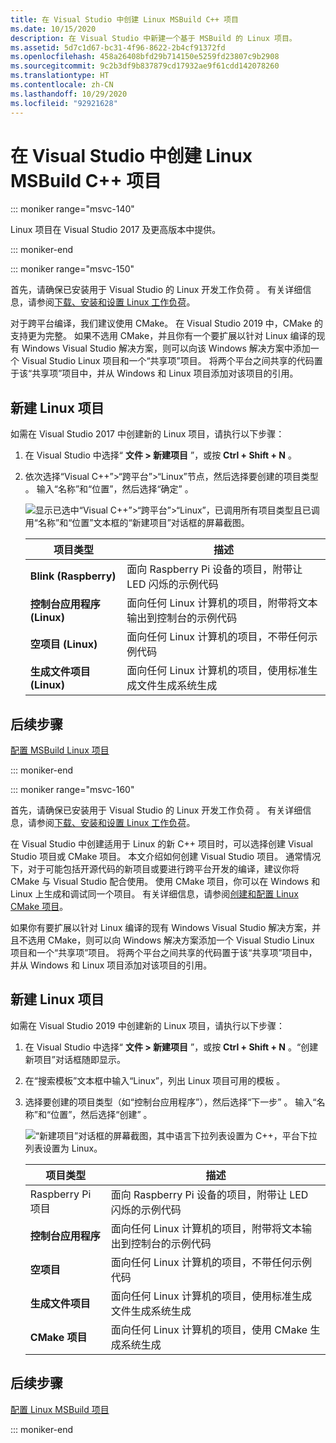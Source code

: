 ```yaml
---
title: 在 Visual Studio 中创建 Linux MSBuild C++ 项目
ms.date: 10/15/2020
description: 在 Visual Studio 中新建一个基于 MSBuild 的 Linux 项目。
ms.assetid: 5d7c1d67-bc31-4f96-8622-2b4cf91372fd
ms.openlocfilehash: 458a26408bfd29b714150e5259fd23807c9b2908
ms.sourcegitcommit: 9c2b3df9b837879cd17932ae9f61cdd142078260
ms.translationtype: HT
ms.contentlocale: zh-CN
ms.lasthandoff: 10/29/2020
ms.locfileid: "92921628"
---
```

# <a name="create-a-linux-msbuild-c-project-in-visual-studio"></a>在 Visual Studio 中创建 Linux MSBuild C++ 项目

::: moniker range="msvc-140"

Linux 项目在 Visual Studio 2017 及更高版本中提供。

::: moniker-end

::: moniker range="msvc-150"

首先，请确保已安装用于 Visual Studio 的 Linux 开发工作负荷  。 有关详细信息，请参阅[下载、安装和设置 Linux 工作负荷](download-install-and-setup-the-linux-development-workload.md)。

对于跨平台编译，我们建议使用 CMake。 在 Visual Studio 2019 中，CMake 的支持更为完整。 如果不选用 CMake，并且你有一个要扩展以针对 Linux 编译的现有 Windows Visual Studio 解决方案，则可以向该 Windows 解决方案中添加一个 Visual Studio Linux 项目和一个“共享项”项目。 将两个平台之间共享的代码置于该“共享项”项目中，并从 Windows 和 Linux 项目添加对该项目的引用。

## <a name="to-create-a-new-linux-project"></a>新建 Linux 项目

如需在 Visual Studio 2017 中创建新的 Linux 项目，请执行以下步骤：

1. 在 Visual Studio 中选择“ **文件 > 新建项目** ”，或按 **Ctrl + Shift + N** 。
1. 依次选择“Visual C++”>“跨平台”>“Linux”节点，然后选择要创建的项目类型  。 输入“名称”和“位置”，然后选择“确定”    。

   ![显示已选中“Visual C++”>“跨平台”>“Linux”，已调用所有项目类型且已调用“名称”和“位置”文本框的“新建项目”对话框的屏幕截图。](media/newproject.png)

   | 项目类型 | 描述 |
   | ------------ | --- |
   | **Blink (Raspberry)** | 面向 Raspberry Pi 设备的项目，附带让 LED 闪烁的示例代码 |
   | **控制台应用程序 (Linux)** | 面向任何 Linux 计算机的项目，附带将文本输出到控制台的示例代码 |
   | **空项目 (Linux)** | 面向任何 Linux 计算机的项目，不带任何示例代码 |
   | **生成文件项目 (Linux)** | 面向任何 Linux 计算机的项目，使用标准生成文件生成系统生成 |

## <a name="next-steps"></a>后续步骤

[配置 MSBuild Linux 项目](configure-a-linux-project.md)

::: moniker-end

::: moniker range="msvc-160"

首先，请确保已安装用于 Visual Studio 的 Linux 开发工作负荷  。 有关详细信息，请参阅[下载、安装和设置 Linux 工作负荷](download-install-and-setup-the-linux-development-workload.md)。

在 Visual Studio 中创建适用于 Linux 的新 C++ 项目时，可以选择创建 Visual Studio 项目或 CMake 项目。 本文介绍如何创建 Visual Studio 项目。 通常情况下，对于可能包括开源代码的新项目或要进行跨平台开发的编译，建议你将 CMake 与 Visual Studio 配合使用。 使用 CMake 项目，你可以在 Windows 和 Linux 上生成和调试同一个项目。 有关详细信息，请参阅[创建和配置 Linux CMake 项目](cmake-linux-project.md)。

如果你有要扩展以针对 Linux 编译的现有 Windows Visual Studio 解决方案，并且不选用 CMake，则可以向 Windows 解决方案添加一个 Visual Studio Linux 项目和一个“共享项”项目。 将两个平台之间共享的代码置于该“共享项”项目中，并从 Windows 和 Linux 项目添加对该项目的引用。

## <a name="create-a-new-linux-project"></a>新建 Linux 项目

如需在 Visual Studio 2019 中创建新的 Linux 项目，请执行以下步骤：

1. 在 Visual Studio 中选择“ **文件 > 新建项目** ”，或按 **Ctrl + Shift + N** 。“创建新项目”对话框随即显示。
1. 在“搜索模板”文本框中输入“Linux”，列出 Linux 项目可用的模板 。
1. 选择要创建的项目类型（如“控制台应用程序”），然后选择“下一步” 。 输入“名称”和“位置”，然后选择“创建”    。

   ![“新建项目”对话框的屏幕截图，其中语言下拉列表设置为 C++，平台下拉列表设置为 Linux。](media/newproject-vs2019.png)

   | 项目类型 | 描述 |
   | ------------ | --- |
   | Raspberry Pi 项目 | 面向 Raspberry Pi 设备的项目，附带让 LED 闪烁的示例代码 |
   | **控制台应用程序** | 面向任何 Linux 计算机的项目，附带将文本输出到控制台的示例代码 |
   | **空项目** | 面向任何 Linux 计算机的项目，不带任何示例代码 |
   | **生成文件项目** | 面向任何 Linux 计算机的项目，使用标准生成文件生成系统生成 |
   | **CMake 项目** | 面向任何 Linux 计算机的项目，使用 CMake 生成系统生成 |

## <a name="next-steps"></a>后续步骤

[配置 Linux MSBuild 项目](configure-a-linux-project.md)

::: moniker-end

